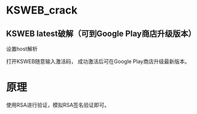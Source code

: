# KSWEB_crack
## KSWEB latest破解（可到Google Play商店升级版本）
设置host解析

打开KSWEB随意输入激活码，
成功激活后可在Google Play商店升级最新版本。

# 原理
使用RSA进行验证，模拟RSA签名验证即可。
